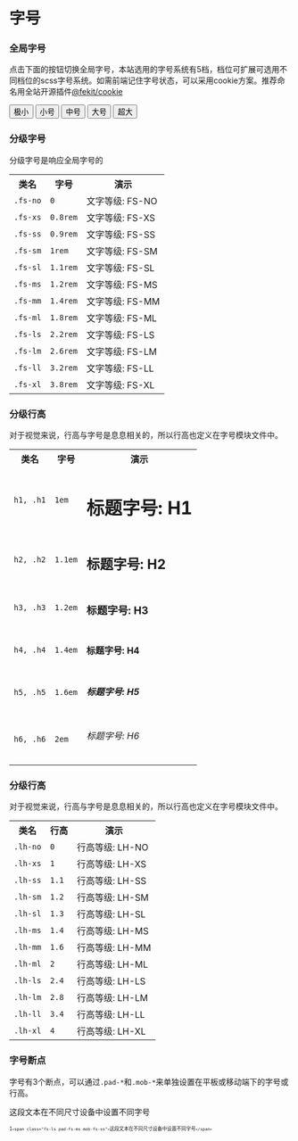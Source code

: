 # 字号

<div class="mb-mm-sub">
<div>
<h3>全局字号</h3>
<p>点击下面的按钮切换全局字号，本站选用的字号系统有5档，档位可扩展可选用不同档位的scss字号系统。如需前端记住字号状态，可以采用cookie方案。推荐命名用全站开源插件<a class="co-link" mcui-hover=":underline" href="#/plugins/mc-cookie">@fekit/cookie</a></p>
<button class="j_size" mcui-btn="@a s :abs :border" size="xs">极小</button>
<button class="j_size" mcui-btn="@a s :abs :border" size="s">小号</button>
<button class="j_size" mcui-btn="@a s :abs :border" size="m">中号</button>
<button class="j_size" mcui-btn="@a s :abs :border" size="l">大号</button>
<button class="j_size" mcui-btn="@a s :abs :border" size="xl">超大</button>
</div>
<div>
<h3>分级字号</h3>
<p>分级字号是响应全局字号的</p>
<table mcui-table="@a grid">
<tbody><tr>
<th>类名</th>
<th>字号</th>
<th>演示</th>
</tr>
<tr>
<td><code class="co-code">.fs-no</code></td>
<td><code class="co-code">0</code></td>
<td><span class="fs-no">文字等级: FS-NO</span></td>
</tr>
<tr>
<td><code class="co-code">.fs-xs</code></td>
<td><code class="co-code">0.8rem</code></td>
<td><span class="fs-xs">文字等级: FS-XS</span></td>
</tr>
<tr>
<td><code class="co-code">.fs-ss</code></td>
<td><code class="co-code">0.9rem</code></td>
<td><span class="fs-ss">文字等级: FS-SS</span></td>
</tr>
<tr>
<td><code class="co-code">.fs-sm</code></td>
<td><code class="co-code">1rem</code></td>
<td><span class="fs-sm">文字等级: FS-SM</span></td>
</tr>
<tr>
<td><code class="co-code">.fs-sl</code></td>
<td><code class="co-code">1.1rem</code></td>
<td><span class="fs-sl">文字等级: FS-SL</span></td>
</tr>
<tr>
<td><code class="co-code">.fs-ms</code></td>
<td><code class="co-code">1.2rem</code></td>
<td><span class="fs-ms">文字等级: FS-MS</span></td>
</tr>
<tr>
<td><code class="co-code">.fs-mm</code></td>
<td><code class="co-code">1.4rem</code></td>
<td><span class="fs-mm">文字等级: FS-MM</span></td>
</tr>
<tr>
<td><code class="co-code">.fs-ml</code></td>
<td><code class="co-code">1.8rem</code></td>
<td><span class="fs-ml">文字等级: FS-ML</span></td>
</tr>
<tr>
<td><code class="co-code">.fs-ls</code></td>
<td><code class="co-code">2.2rem</code></td>
<td><span class="fs-ls">文字等级: FS-LS</span></td>
</tr>
<tr>
<td><code class="co-code">.fs-lm</code></td>
<td><code class="co-code">2.6rem</code></td>
<td><span class="fs-lm">文字等级: FS-LM</span></td>
</tr>
<tr>
<td><code class="co-code">.fs-ll</code></td>
<td><code class="co-code">3.2rem</code></td>
<td><span class="fs-ll">文字等级: FS-LL</span></td>
</tr>
<tr>
<td><code class="co-code">.fs-xl</code></td>
<td><code class="co-code">3.8rem</code></td>
<td><span class="fs-xl">文字等级: FS-XL</span></td>
</tr>
</tbody></table>
</div>
<div>
<h3>分级行高</h3>
<p>对于视觉来说，行高与字号是息息相关的，所以行高也定义在字号模块文件中。</p>
<table mcui-table="@a grid">
<tbody><tr>
<th>类名</th>
<th>字号</th>
<th>演示</th>
</tr>
<tr>
<td><code class="co-code">h1, .h1</code></td>
<td><code class="co-code">1em</code></td>
<td><h1>标题字号: H1</h1></td>
</tr>
<tr>
<td><code class="co-code">h2, .h2</code></td>
<td><code class="co-code">1.1em</code></td>
<td><h2>标题字号: H2</h2></td>
</tr>
<tr>
<td><code class="co-code">h3, .h3</code></td>
<td><code class="co-code">1.2em</code></td>
<td><h3>标题字号: H3</h3></td>
</tr>
<tr>
<td><code class="co-code">h4, .h4</code></td>
<td><code class="co-code">1.4em</code></td>
<td><h4>标题字号: H4</h4></td>
</tr>
<tr>
<td><code class="co-code">h5, .h5</code></td>
<td><code class="co-code">1.6em</code></td>
<td><h5>标题字号: H5</h5></td>
</tr>
<tr>
<td><code class="co-code">h6, .h6</code></td>
<td><code class="co-code">2em</code></td>
<td><h6>标题字号: H6</h6></td>
</tr>
</tbody></table>
</div>
<div>
<h3>分级行高</h3>
<p>对于视觉来说，行高与字号是息息相关的，所以行高也定义在字号模块文件中。</p>
<table mcui-table="@a grid">
<tbody><tr>
<th>类名</th>
<th>行高</th>
<th>演示</th>
</tr>
<tr>
<td><code class="co-code">.lh-no</code></td>
<td><code class="co-code">0</code></td>
<td><div class="lh-no">行高等级: LH-NO</div></td>
</tr>
<tr>
<td><code class="co-code">.lh-xs</code></td>
<td><code class="co-code">1</code></td>
<td><div class="lh-xs">行高等级: LH-XS</div></td>
</tr>
<tr>
<td><code class="co-code">.lh-ss</code></td>
<td><code class="co-code">1.1</code></td>
<td><div class="lh-ss">行高等级: LH-SS</div></td>
</tr>
<tr>
<td><code class="co-code">.lh-sm</code></td>
<td><code class="co-code">1.2</code></td>
<td><div class="lh-sm">行高等级: LH-SM</div></td>
</tr>
<tr>
<td><code class="co-code">.lh-sl</code></td>
<td><code class="co-code">1.3</code></td>
<td><div class="lh-sl">行高等级: LH-SL</div></td>
</tr>
<tr>
<td><code class="co-code">.lh-ms</code></td>
<td><code class="co-code">1.4</code></td>
<td><div class="lh-ms">行高等级: LH-MS</div></td>
</tr>
<tr>
<td><code class="co-code">.lh-mm</code></td>
<td><code class="co-code">1.6</code></td>
<td><div class="lh-mm">行高等级: LH-MM</div></td>
</tr>
<tr>
<td><code class="co-code">.lh-ml</code></td>
<td><code class="co-code">2</code></td>
<td><div class="lh-ml">行高等级: LH-ML</div></td>
</tr>
<tr>
<td><code class="co-code">.lh-ls</code></td>
<td><code class="co-code">2.4</code></td>
<td><div class="lh-ls">行高等级: LH-LS</div></td>
</tr>
<tr>
<td><code class="co-code">.lh-lm</code></td>
<td><code class="co-code">2.8</code></td>
<td><div class="lh-lm">行高等级: LH-LM</div></td>
</tr>
<tr>
<td><code class="co-code">.lh-ll</code></td>
<td><code class="co-code">3.4</code></td>
<td><div class="lh-ll">行高等级: LH-LL</div></td>
</tr>
<tr>
<td><code class="co-code">.lh-xl</code></td>
<td><code class="co-code">4</code></td>
<td><div class="lh-xl">行高等级: LH-XL</div></td>
</tr>
</tbody></table>
</div>
<div>
<h3>字号断点</h3>
<p>字号有3个断点，可以通过<code class="co-code">.pad-*</code>和<code class="co-code">.mob-*</code>来单独设置在平板或移动端下的字号或行高。</p>
<p class="bg-weak n-sm r-sm"><span class="fs-ls pad-fs-ms mob-fs-ss">这段文本在不同尺寸设备中设置不同字号</span></p>
<pre lang="html" data-number="0" theme="default" tinted="true"><code class="mc-tinting-area" data-digit="1"><code class="mc-tinting-number"><code>1</code></code><code class="mc-tinting-body"><code data-lang="html"><code class="h-tag"><code class="h-bra">&lt;</code>span</code><code class="h-key"> class</code><code class="h-equ">=</code><code class="h-equ">"</code><code class="h-str">fs-ls pad-fs-ms mob-fs-ss</code><code class="h-equ">"</code><code class="h-tag"><code class="h-bra">&gt;</code></code>这段文本在不同尺寸设备中设置不同字号<code class="h-tag"><code class="h-bra">&lt;</code>/span</code><code class="h-tag"><code class="h-bra">&gt;</code></code></code></code></code></pre>
</div>
</div>
